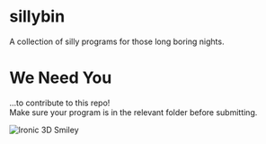 # sillybin
A collection of silly programs for those long boring nights.

# We Need You
...to contribute to this repo!  
Make sure your program is in the relevant folder before submitting.

![Ironic 3D Smiley](http://origin.webcdn.theblackdesertonline.net/forum/service_live/monthly_04_2016/smiley_sunglasses.jpg.b1cbeb4c5466b080650ad4023963a876.jpg)
